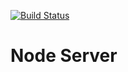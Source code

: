 [![Build Status](https://travis-ci.org/Azureguardian/node-web.svg?branch=master)](https://travis-ci.org/Azureguardian/node-web)
# Node Server
